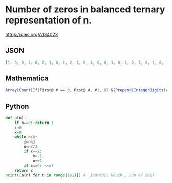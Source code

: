 # Number of zeros in balanced ternary representation of n\.
https://oeis.org/A134023
## JSON
```JSON
[1, 0, 0, 1, 0, 0, 1, 0, 1, 2, 1, 0, 1, 0, 0, 1, 0, 1, 2, 1, 0, 1, 0, 1, 2, 1, 2, 3, 2, 1, 2, 1, 0, 1, 0, 1, 2, 1, 0, 1, 0, 0, 1, 0, 1, 2, 1, 0, 1, 0, 1, 2, 1, 2, 3, 2, 1, 2, 1, 0, 1, 0, 1, 2, 1, 0, 1, 0, 1, 2, 1, 2, 3, 2, 1, 2, 1, 2, 3, 2, 3, 4, 3, 2, 3, 2, 1, 2, 1, 2, 3, 2, 1, 2, 1, 0, 1, 0, 1, 2, 1, 0, 1, 0, 1]
```
## Mathematica
```Mathematica
Array[Count[If[First@ # == 0, Rest@ #, #], 0] &[Prepend[IntegerDigits[#, 3], 0] //. {a___, b_, 2, c___} :> {a, b + 1, -1, c}] &, 105, 0] (* _Michael De Vlieger_, Jun 27 2020 *)
```
## Python
```Python
def a(n):
    if n==0: return 1
    s=0
    x=0
    while n>0:
        x=n%3
        n=n//3
        if x==2:
            x=-1
            n+=1
        if x==0: s+=1
    return s
print([a(n) for n in range(101)]) # _Indranil Ghosh_, Jun 07 2017
```
